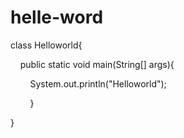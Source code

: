 # helle-word
class Helloworld{

    public static void main(String[] args){

        System.out.println("Helloworld");

        }

}

